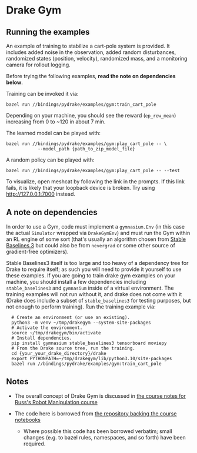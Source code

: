 Drake Gym
=========

Running the examples
--------------------

An example of training to stabilize a cart-pole system is provided.
It includes added noise in the observation, added random disturbances,
randomized states (position, velocity), randomized mass,
and a monitoring camera for rollout logging.

Before trying the following examples, <strong>read the note on dependencies below</strong>.

Training can be invoked it via:

    bazel run //bindings/pydrake/examples/gym:train_cart_pole

Depending on your machine, you should see the reward (`ep_rew_mean`) increasing from 0 to ~120 in about 7 min.

The learned model can be played with:

    bazel run //bindings/pydrake/examples/gym:play_cart_pole -- \
                --model_path {path_to_zip_model_file}

A random policy can be played with:

    bazel run //bindings/pydrake/examples/gym:play_cart_pole -- --test

To visualize, open meshcat by following the link in the prompts. If this link fails, it is likely that your loopback
device is broken. Try using http://127.0.0.1:7000 instead.

A note on dependencies
----------------------

In order to use a Gym, code must implement a `gymnasium.Env` (in this case the actual `Simulator` wrapped
via `DrakeGymEnv`) and must run the Gym within an RL engine of some sort (that's usually an algorithm chosen from
[Stable Baselines 3](https://stable-baselines3.readthedocs.io/en/master/index.html) but could also be from `nevergrad`
or some other source of gradient-free
optimizers).

Stable Baselines3 itself is too large and too heavy of a dependency tree for Drake to require itself; as such you will
need to provide it yourself to use these examples. If you are going to train drake gym examples on your machine, you
should install a few dependencies including `stable_baselines3` and `gymnasium` inside of a virtual environment. The
training examples will not run without it, and drake does not come with it (Drake does include a subset
of `stable_baselines3` for testing purposes, but not enough to perform training). Run the training example via:

      # Create an environment (or use an existing).
      python3 -m venv ~/tmp/drakegym --system-site-packages
      # Activate the environment.
      source ~/tmp/drakegym/bin/activate
      # Install dependencies.
      pip install gymnasium stable_baselines3 tensorboard moviepy
      # From the Drake source tree, run the training.
      cd {your_your_drake_directory}/drake
      export PYTHONPATH=~/tmp/drakegym/lib/python3.10/site-packages
      bazel run //bindings/pydrake/examples/gym:train_cart_pole

Notes
-----

* The overall concept of Drake Gym is discussed in
  [the course notes for Russ's Robot Manipulation course](https://manipulation.csail.mit.edu/rl.html#section1)

* The code here is borrowed from
  [the repository backing the course notebooks](https://github.com/RussTedrake/manipulation/blob/f569cd653f35202416e865c42d6825eff9ef2691/manipulation/drake_gym.py)
    * Where possible this code has been borrowed verbatim; small changes (e.g.
      to bazel rules, namespaces, and so forth) have been required.
